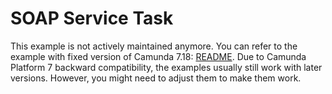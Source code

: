 # SOAP Service Task

This example is not actively maintained anymore. You can refer to the example with fixed version of Camunda 7.18:
[README](https://github.com/camunda/camunda-bpm-examples/blob/7.18/servicetask/soap-service/README.md).
Due to Camunda Platform 7 backward compatibility, the examples usually still work with later versions. However, you
might need to adjust them to make them work.